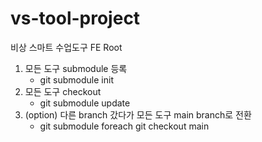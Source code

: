 # vs-tool-project
비상 스마트 수업도구 FE Root 

1. 모든 도구 submodule 등록
   -  git submodule init
2. 모든 도구 checkout
   -  git submodule update
3. (option) 다른 branch 갔다가 모든 도구 main branch로 전환
   -  git submodule foreach git checkout main
